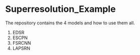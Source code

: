 # Superresolution_Example
The repository contains the 4 models and how to use them all.

1) EDSR
2) ESCPN
3) FSRCNN
4) LAPSRN
